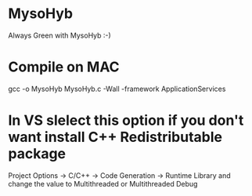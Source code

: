 # MysoHyb
Always Green with MysoHyb :-)

# Compile on MAC
gcc -o MysoHyb MysoHyb.c -Wall -framework ApplicationServices

# In VS slelect this option if you don't want install C++ Redistributable package
Project Options -> C/C++ -> Code Generation -> Runtime Library and change the value to Multithreaded or Multithreaded Debug

